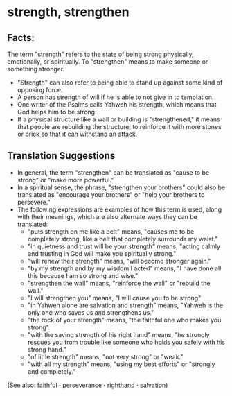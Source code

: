 # strength, strengthen #

## Facts: ##

The term "strength" refers to the state of being strong physically, emotionally, or spiritually. To "strengthen" means to make someone or something stronger.

* "Strength" can also refer to being able to stand up against some kind of opposing force.
* A person has strength of will if he is able to not give in to temptation.
* One writer of the Psalms calls Yahweh his strength, which means that God helps him to be strong.
* If a physical structure like a wall or building is "strengthened," it means that people are rebuilding the structure, to reinforce it with more stones or brick so that it can withstand an attack.

## Translation Suggestions ##

* In general, the term "strengthen" can be translated as "cause to be strong" or "make more powerful." 
* In a spiritual sense, the phrase, "strengthen your brothers" could also be translated as "encourage your brothers" or "help your brothers to persevere." 
* The following expressions are examples of how this term is used, along with their meanings, which are also alternate ways they can be translated:
   * "puts strength on me like a belt" means, "causes me to be completely strong, like a belt that completely surrounds my waist."
   * "in quietness and trust will be your strength" means, "acting calmly and trusting in God will make you spiritually strong."
   * "will renew their strength" means, "will become stronger again."
   * "by my strength and by my wisdom I acted" means, "I have done all this because I am so strong and wise."
   * "strengthen the wall" means, "reinforce the wall" or "rebuild the wall."
   * "I will strengthen you" means, "I will cause you to be strong"
   * "in Yahweh alone are salvation and strength" means, "Yahweh is the only one who saves us and strengthens us."
   * "the rock of your strength" means, "the faithful one who makes you strong"
   * "with the saving strength of his right hand" means, "he strongly rescues you from trouble like someone who holds you safely with his strong hand."
   * "of little strength" means, "not very strong" or "weak."
   * "with all my strength" means, "using my best efforts" or "strongly and completely."

(See also: [faithful](../kt/faithful.md) **·** [perseverance](../other/perseverance.md) **·** [righthand](../kt/righthand.md) **·** [salvation](../kt/salvation.md))

## 